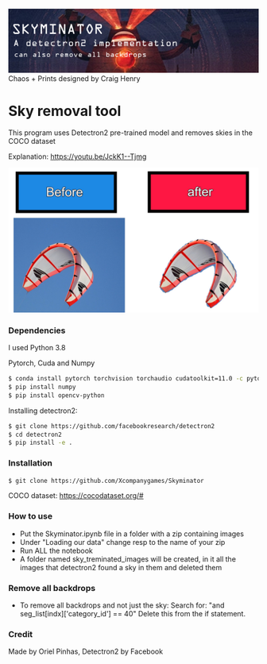 ![logo.png](logo.png)
Chaos + Prints designed by Craig Henry

# Sky removal tool
This program uses Detectron2 pre-trained model and removes skies in the COCO dataset

Explanation:
https://youtu.be/JckK1--Tjmg


![before_after.jpg](before_after.jpg)

### Dependencies 
I used Python 3.8

Pytorch, Cuda and Numpy
```sh
$ conda install pytorch torchvision torchaudio cudatoolkit=11.0 -c pytorch
$ pip install numpy
$ pip install opencv-python
```
Installing detectron2:
```sh
$ git clone https://github.com/facebookresearch/detectron2
$ cd detectron2
$ pip install -e .
```


### Installation

```sh
$ git clone https://github.com/Xcompanygames/Skyminator
```
COCO dataset:
https://cocodataset.org/#


### How to use
* Put the Skyminator.ipynb file in a folder with a zip containing images 
* Under "Loading our data" change resp to the name of your zip 
* Run ALL the notebook
* A folder named sky_treminated_images will be created, in it all the images that detectron2 found a sky in them and deleted them

### Remove all backdrops
* To remove all backdrops and not just the sky:
Search for: "and seg_list[indx]['category_id'] == 40" 
Delete this from the if statement.


### Credit
Made by Oriel Pinhas, Detectron2 by Facebook

